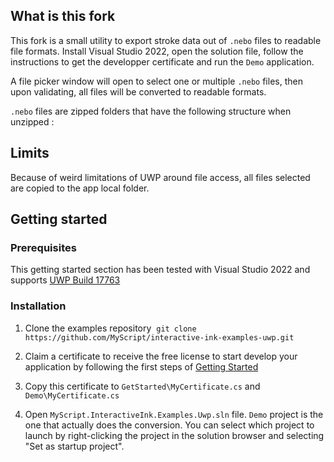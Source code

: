 ## What is this fork

This fork is a small utility to export stroke data out of `.nebo` files to readable file formats. Install Visual Studio 2022, open the solution file, follow the instructions to get the developper certificate and run the `Demo` application.

A file picker window will open to select one or multiple `.nebo` files, then upon validating, all files will be converted to readable formats.

`.nebo` files are zipped folders that have the following structure when unzipped :


## Limits

Because of weird limitations of UWP around file access, all files selected are copied to the app local folder.


## Getting started

### Prerequisites
This getting started section has been tested with Visual Studio 2022 and supports [UWP Build 17763](https://docs.microsoft.com/en-us/windows/uwp/updates-and-versions/choose-a-uwp-version)

### Installation

1. Clone the examples repository  `git clone https://github.com/MyScript/interactive-ink-examples-uwp.git`

2. Claim a certificate to receive the free license to start develop your application by following the first steps of [Getting Started](https://developer.myscript.com/getting-started)

3. Copy this certificate to `GetStarted\MyCertificate.cs` and `Demo\MyCertificate.cs`

4. Open `MyScript.InteractiveInk.Examples.Uwp.sln` file. `Demo` project is the one that actually does the conversion. You can select which project to launch by right-clicking the project in the solution browser and selecting "Set as startup project".
